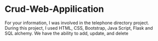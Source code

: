 # Crud-Web-Appilication
For your information, I was involved in the telephone directory project. During this project, I used HTML, CSS, Bootstrap, Java Script, Flask and SQL alchemy. We have the ability to add, update,  and delete     
